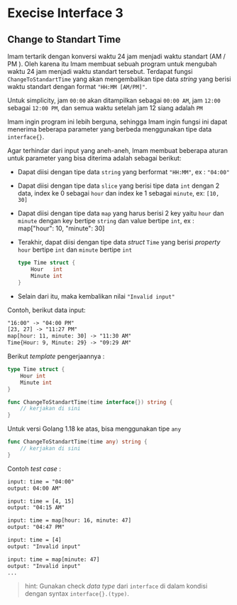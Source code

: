 # Execise Interface 3

## Change to Standart Time

Imam tertarik dengan konversi waktu 24 jam menjadi waktu standart (AM / PM ). Oleh karena itu Imam membuat sebuah program untuk mengubah waktu 24 jam menjadi waktu standart tersebut. Terdapat fungsi `ChangeToStandartTime` yang akan mengembalikan tipe data _string_ yang berisi waktu standart dengan format `"HH:MM [AM/PM]"`.

Untuk simplicity, jam `00:00` akan ditampilkan sebagai `00:00 AM`, jam `12:00` sebagai `12:00 PM`, dan semua waktu setelah jam 12 siang adalah `PM`

Imam ingin program ini lebih berguna, sehingga Imam ingin fungsi ini dapat menerima beberapa parameter yang berbeda menggunakan tipe data `interface{}`.

Agar terhindar dari input yang aneh-aneh, Imam membuat beberapa aturan untuk parameter yang bisa diterima adalah sebagai berikut:

- Dapat diisi dengan tipe data `string` yang berformat `"HH:MM"`, ex : `"04:00"`
- Dapat diisi dengan tipe data `slice` yang berisi tipe data `int` dengan 2 data, index ke 0 sebagai `hour` dan index ke 1 sebagai `minute`, ex: `[10, 30]`
- Dapat diisi dengan tipe data `map` yang harus berisi 2 key yaitu `hour` dan `minute` dengan key bertipe `string` dan value bertipe `int`, ex : map["hour": 10, "minute": 30]
- Terakhir, dapat diisi dengan tipe data _struct_ `Time` yang berisi _property_ `hour` bertipe `int` dan `minute` bertipe `int`

  ```go
  type Time struct {
      Hour   int
      Minute int
  }
  ```

- Selain dari itu, maka kembalikan nilai `"Invalid input"`

Contoh, berikut data input:

```txt
"16:00" -> "04:00 PM"
[23, 27] -> "11:27 PM"
map[hour: 11, minute: 30] -> "11:30 AM"
Time{Hour: 9, Minute: 29} -> "09:29 AM"
```

Berikut _template_ pengerjaannya :

```go
type Time struct {
    Hour int
    Minute int
}

func ChangeToStandartTime(time interface{}) string {
    // kerjakan di sini
}
```

Untuk versi Golang 1.18 ke atas, bisa menggunakan tipe `any`

```go
func ChangeToStandartTime(time any) string {
    // kerjakan di sini
}
```

Contoh _test case_ :

```txt
input: time = "04:00"
output: 04:00 AM"

input: time = [4, 15]
output: "04:15 AM"

input: time = map[hour: 16, minute: 47]
output: "04:47 PM"

input: time = [4]
output: "Invalid input"

input: time = map[minute: 47]
output: "Invalid input"
...
```

> hint: Gunakan check _data type_ dari `interface` di dalam kondisi dengan syntax `interface{}.(type)`.
